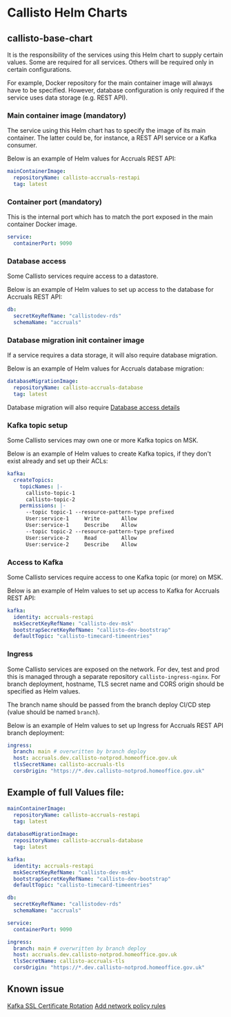 # Callisto Helm Charts

## callisto-base-chart

It is the responsibility of the services using this Helm chart to supply certain values.
Some are required for all services. Others will be required only in certain configurations.

For example, Docker repository for the main container image will always have to be specified.
However, database configuration is only required if the service uses data storage (e.g. REST API).

### Main container image (mandatory)

The service using this Helm chart has to specify the image of its main container.
The latter could be, for instance, a REST API service or a Kafka consumer.

Below is an example of Helm values for Accruals REST API:
```yaml
mainContainerImage:
  repositoryName: callisto-accruals-restapi
  tag: latest
```

### Container port (mandatory)
This is the internal port which has to match the port exposed in the main container Docker image.
```yaml
service:
  containerPort: 9090
```

### Database access
Some Callisto services require access to a datastore.

Below is an example of Helm values to set up access to the database for Accruals REST API:
```yaml
db:
  secretKeyRefName: "callistodev-rds"
  schemaName: "accruals"
```

### Database migration init container image
If a service requires a data storage, it will also require database migration.

Below is an example of Helm values for Accruals database migration:
```yaml
databaseMigrationImage:
  repositoryName: callisto-accruals-database
  tag: latest
```
Database migration will also require [Database access details](#database-access)

### Kafka topic setup
Some Callisto services may own one or more Kafka topics on MSK.

Below is an example of Helm values to create Kafka topics, if they don't exist already and set up 
their ACLs:
```yaml
kafka:
  createTopics:
    topicNames: |-
      callisto-topic-1
      callisto-topic-2
    permissions: |-
      --topic topic-1 --resource-pattern-type prefixed
      User:service-1     Write       Allow
      User:service-1     Describe    Allow
      --topic topic-2 --resource-pattern-type prefixed
      User:service-2     Read        Allow
      User:service-2     Describe    Allow
```

### Access to Kafka
Some Callisto services require access to one Kafka topic (or more) on MSK.

Below is an example of Helm values to set up access to Kafka for Accruals REST API:
```yaml
kafka:
  identity: accruals-restapi
  mskSecretKeyRefName: "callisto-dev-msk"
  bootstrapSecretKeyRefName: "callisto-dev-bootstrap"
  defaultTopic: "callisto-timecard-timeentries"
```

### Ingress
Some Callisto services are exposed on the network. For dev, test and prod this is managed through
a separate repository `callisto-ingress-nginx`. For branch deployment, hostname, TLS secret name 
and CORS origin should be specified as Helm values. 

The branch name should be passed from the branch deploy CI/CD step (value should be named `branch`).

Below is an example of Helm values to set up Ingress for Accruals REST API branch deployment:
```yaml
ingress:
  branch: main # overwritten by branch deploy
  host: accruals.dev.callisto-notprod.homeoffice.gov.uk
  tlsSecretName: callisto-accruals-tls
  corsOrigin: "https://*.dev.callisto-notprod.homeoffice.gov.uk"
```

## Example of full Values file:
```yaml
mainContainerImage:
  repositoryName: callisto-accruals-restapi
  tag: latest
  
databaseMigrationImage:
  repositoryName: callisto-accruals-database
  tag: latest

kafka:
  identity: accruals-restapi
  mskSecretKeyRefName: "callisto-dev-msk"
  bootstrapSecretKeyRefName: "callisto-dev-bootstrap"
  defaultTopic: "callisto-timecard-timeentries"

db:
  secretKeyRefName: "callistodev-rds"
  schemaName: "accruals"

service:
  containerPort: 9090

ingress:
  branch: main # overwritten by branch deploy
  host: accruals.dev.callisto-notprod.homeoffice.gov.uk
  tlsSecretName: callisto-accruals-tls
  corsOrigin: "https://*.dev.callisto-notprod.homeoffice.gov.uk"
```

## Known issue
[Kafka SSL Certificate Rotation](https://github.com/UKHomeOffice/callisto-helm-charts/issues/10)
[Add network policy rules](https://github.com/UKHomeOffice/callisto-helm-charts/issues/11)